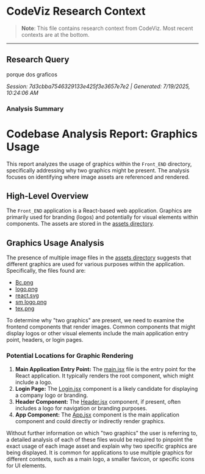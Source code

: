 # CodeViz Research Context

> **Note**: This file contains research context from CodeViz. Most recent contexts are at the bottom.

---

## Research Query

porque dos graficos

*Session: 7d3cbba7546329133e425f3e3657e7e2 | Generated: 7/19/2025, 10:24:06 AM*

### Analysis Summary

# Codebase Analysis Report: Graphics Usage

This report analyzes the usage of graphics within the `Front_END` directory, specifically addressing why two graphics might be present. The analysis focuses on identifying where image assets are referenced and rendered.

## High-Level Overview

The `Front_END` application is a React-based web application. Graphics are primarily used for branding (logos) and potentially for visual elements within components. The assets are stored in the [assets directory](d:/programa/Proyectos/SanMiguel/Front_END/src/assets/).

## Graphics Usage Analysis

The presence of multiple image files in the [assets directory](d:/programa/Proyectos/SanMiguel/Front_END/src/assets/) suggests that different graphics are used for various purposes within the application. Specifically, the files found are:

*   [Bc.png](d:/programa/Proyectos/SanMiguel/Front_END/src/assets/Bc.png)
*   [logo.png](d:/programa/Proyectos/SanMiguel/Front_END/src/assets/logo.png)
*   [react.svg](d:/programa/Proyectos/SanMiguel/Front_END/src/assets/react.svg)
*   [sm logo.png](d:/programa/Proyectos/SanMiguel/Front_END/src/assets/sm%20logo.png)
*   [tex.png](d:/programa/Proyectos/SanMiguel/Front_END/src/assets/tex.png)

To determine why "two graphics" are present, we need to examine the frontend components that render images. Common components that might display logos or other visual elements include the main application entry point, headers, or login pages.

### Potential Locations for Graphic Rendering

1.  **Main Application Entry Point:** The [main.jsx](d:/programa/Proyectos/SanMiguel/Front_END/src/main.jsx) file is the entry point for the React application. It typically renders the root component, which might include a logo.
2.  **Login Page:** The [Login.jsx](d:/programa/Proyectos/SanMiguel/Front_END/src/Login.jsx) component is a likely candidate for displaying a company logo or branding.
3.  **Header Component:** The [Header.jsx](d:/programa/Proyectos/SanMiguel/Front_END/src/Component/Header.jsx) component, if present, often includes a logo for navigation or branding purposes.
4.  **App Component:** The [App.jsx](d:/programa/Proyectos/SanMiguel/Front_END/src/App.jsx) component is the main application component and could directly or indirectly render graphics.

Without further information on which "two graphics" the user is referring to, a detailed analysis of each of these files would be required to pinpoint the exact usage of each image asset and explain why two specific graphics are being displayed. It is common for applications to use multiple graphics for different contexts, such as a main logo, a smaller favicon, or specific icons for UI elements.


